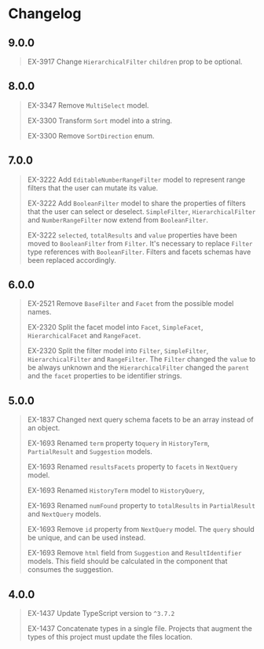# Changelog

## 9.0.0

> EX-3917 Change `HierarchicalFilter` `children` prop to be optional.

## 8.0.0

> EX-3347 Remove `MultiSelect` model.
> 
> EX-3300 Transform `Sort` model into a string.
> 
> EX-3300 Remove `SortDirection` enum.

## 7.0.0

> EX-3222 Add `EditableNumberRangeFilter` model to represent range filters that the user can mutate its value.
>
> EX-3222 Add `BooleanFilter` model to share the properties of filters that the user can select or deselect. `SimpleFilter`, `HierarchicalFilter` and `NumberRangeFilter` now extend from `BooleanFilter`.
>
> EX-3222 `selected`, `totalResults` and `value` properties have been moved to `BooleanFilter` from `Filter`. It's necessary to replace `Filter` type references with `BooleanFilter`. Filters and facets schemas have been replaced accordingly.

## 6.0.0

> EX-2521 Remove `BaseFilter` and `Facet` from the possible model names.
>
> EX-2320 Split the facet model into `Facet`, `SimpleFacet`, `HierarchicalFacet` and `RangeFacet`.
>
> EX-2320 Split the filter model into `Filter`, `SimpleFilter`, `HierarchicalFilter` and `RangeFilter`. The `Filter` changed the `value` to be always unknown and the `HierarchicalFilter` changed the `parent` and the `facet` properties to be identifier strings.

## 5.0.0

> EX-1837 Changed next query schema facets to be an array instead of an object.
>
> EX-1693 Renamed `term` property to`query` in `HistoryTerm`, `PartialResult` and `Suggestion` models. 
>
> EX-1693 Renamed `resultsFacets` property to `facets` in `NextQuery` model.
>
> EX-1693 Renamed `HistoryTerm` model to `HistoryQuery`,
>
> EX-1693 Renamed `numFound` property to `totalResults` in `PartialResult` and `NextQuery` models.
>
> EX-1693 Remove `id` property from `NextQuery` model. The `query` should be unique, and can be used instead.
>
> EX-1693 Remove `html` field from `Suggestion` and `ResultIdentifier` models. This field should be calculated in the component that consumes the suggestion.

## 4.0.0

> EX-1437 Update TypeScript version to `^3.7.2`
>
> EX-1437 Concatenate types in a single file. Projects that augment the types of this project must update the files location.

